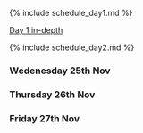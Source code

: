 {% include schedule_day1.md %}


[Day 1 in-depth](day1.html)

{% include schedule_day2.md %}

### Wedenesday 25th Nov

### Thursday 26th Nov

### Friday 27th Nov
